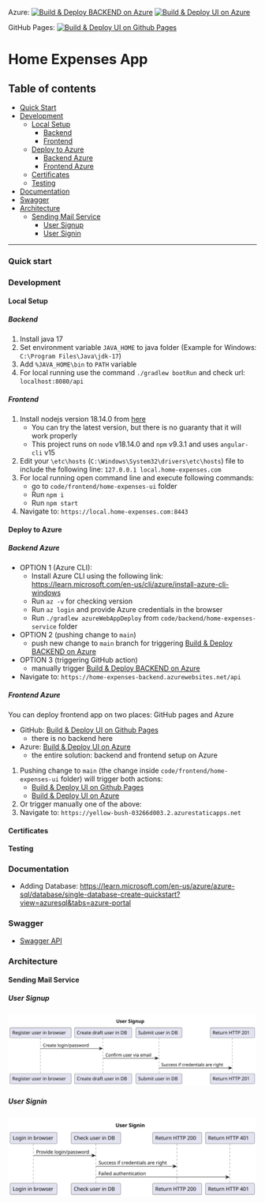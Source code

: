 Azure:
[![Build & Deploy BACKEND on Azure](https://github.com/home-expenses-github-username/home-expenses/actions/workflows/build-backend-azure.yml/badge.svg)](https://github.com/home-expenses-github-username/home-expenses/actions/workflows/build-backend-azure.yml)
[![Build & Deploy UI on Azure](https://github.com/home-expenses-github-username/home-expenses/actions/workflows/build-ui-azure.yml/badge.svg)](https://github.com/home-expenses-github-username/home-expenses/actions/workflows/build-ui-azure.yml)

GitHub Pages:
[![Build & Deploy UI on Github Pages](https://github.com/home-expenses-github-username/home-expenses/actions/workflows/build-ui-ghpages.yml/badge.svg)](https://github.com/home-expenses-github-username/home-expenses/actions/workflows/build-ui-ghpages.yml)

# Home Expenses App

## Table of contents

- [Quick Start](#quick-start)
- [Development](#development)
  - [Local Setup](#local-setup)
    - [Backend](#backend)
    - [Frontend](#frontend)
  - [Deploy to Azure](#deploy-to-azure)
    - [Backend Azure](#backend-azure)
    - [Frontend Azure](#frontend-azure)
  - [Certificates](#certificates)
  - [Testing](#testing)
- [Documentation](#documentation)
- [Swagger](#swagger)
- [Architecture](#architecture)
  - [Sending Mail Service](#sending-mail-service)
    - [User Signup](#user-signup)
    - [User Signin](#user-signin)

---

### Quick start

### Development

#### Local Setup

##### Backend

1. Install java 17
2. Set environment variable `JAVA_HOME` to java folder (Example for Windows: `C:\Program Files\Java\jdk-17`)
3. Add `%JAVA_HOME\bin` to `PATH` variable
4. For local running use the command `./gradlew bootRun` and check url: `localhost:8080/api`

##### Frontend

1. Install nodejs version 18.14.0 from [here](https://nodejs.org/download/release/v18.14.0/)
   - You can try the latest version, but there is no guaranty that it will work properly
   - This project runs on `node` v18.14.0 and `npm` v9.3.1 and uses `angular-cli` v15
2. Edit your `\etc\hosts` (`C:\Windows\System32\drivers\etc\hosts`) file to include the following line: `127.0.0.1 local.home-expenses.com`
3. For local running open command line and execute following commands:
   - go to `code/frontend/home-expenses-ui` folder
   - Run `npm i`
   - Run `npm start`
4. Navigate to: `https://local.home-expenses.com:8443`

#### Deploy to Azure

##### Backend Azure

- OPTION 1 (Azure CLI):
  - Install Azure CLI using the following link: https://learn.microsoft.com/en-us/cli/azure/install-azure-cli-windows
  - Run `az -v` for checking version
  - Run `az login` and provide Azure credentials in the browser
  - Run `./gradlew azureWebAppDeploy` from `code/backend/home-expenses-service` folder
- OPTION 2 (pushing change to `main`)
  - push new change to `main` branch for triggering [Build & Deploy BACKEND on Azure](https://github.com/home-expenses-github-username/home-expenses/actions/workflows/build-backend-azure.yml)
- OPTION 3 (triggering GitHub action)
  - manually trigger [Build & Deploy BACKEND on Azure](https://github.com/home-expenses-github-username/home-expenses/actions/workflows/build-backend-azure.yml)
- Navigate to: `https://home-expenses-backend.azurewebsites.net/api`

##### Frontend Azure

You can deploy frontend app on two places: GitHub pages and Azure

- GitHub: [Build & Deploy UI on Github Pages](https://github.com/home-expenses-github-username/home-expenses/actions/workflows/build-ui-ghpages.yml)
  - there is no backend here
- Azure: [Build & Deploy UI on Azure](https://github.com/home-expenses-github-username/home-expenses/actions/workflows/build-ui-azure.yml)
  - the entire solution: backend and frontend setup on Azure

1. Pushing change to `main` (the change inside `code/frontend/home-expenses-ui` folder) will trigger both actions:
   - [Build & Deploy UI on Github Pages](https://github.com/home-expenses-github-username/home-expenses/actions/workflows/build-ui-ghpages.yml)
   - [Build & Deploy UI on Azure](https://github.com/home-expenses-github-username/home-expenses/actions/workflows/build-ui-azure.yml)
2. Or trigger manually one of the above:
3. Navigate to: `https://yellow-bush-03266d003.2.azurestaticapps.net`

#### Certificates

#### Testing

### Documentation

- Adding Database: https://learn.microsoft.com/en-us/azure/azure-sql/database/single-database-create-quickstart?view=azuresql&tabs=azure-portal

### Swagger
- [Swagger API](https://home-expenses-auth.azurewebsites.net/api)

### Architecture

#### Sending Mail Service

##### User Signup

![](docs/assets/plantuml/mail-service/user-signup.svg)

##### User Signin

![](docs/assets/plantuml/mail-service/user-signin.svg)
